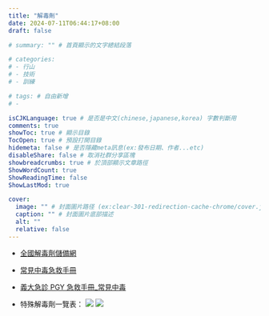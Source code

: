 ```yaml
---
title: "解毒劑"
date: 2024-07-11T06:44:17+08:00
draft: false

# summary: "" # 首頁顯示的文字總結段落

# categories: 
# - 行山
# - 技術
# - 訓練

# tags: # 自由新增
# - 

isCJKLanguage: true # 是否是中文(chinese,japanese,korea) 字數判斷用
comments: true
showToc: true # 顯示目錄
TocOpen: true # 預設打開目錄
hidemeta: false # 是否隱藏meta訊息(ex:發布日期、作者...etc)
disableShare: false # 取消社群分享區塊
showbreadcrumbs: true # 於頂部顯示文章路徑
ShowWordCount: true
ShowReadingTime: false
ShowLastMod: true

cover:
  image: "" # 封面圖片路径 (ex:clear-301-redirection-cache-chrome/cover.jpg)
  caption: "" # 封面圖片底部描述
  alt: ""
  relative: false
---
```


* [全國解毒劑儲備網](https://www.pcc-vghtpe.tw/antidote/)

* [常見中毒急救手冊](https://file.mooy.me/api/public/dl/nEEm0mAC?inline=true)

* [義大急診 PGY 急救手冊_常見中毒](https://file.mooy.me/api/public/dl/YLDGUVW4?inline=true)

* 特殊解毒劑一覽表：
![](https://i.imgur.com/DhVf0ea.png)
![](https://i.imgur.com/Sue8anm.png)